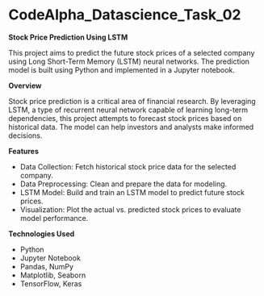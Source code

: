 # CodeAlpha_Datascience_Task_02
**Stock Price Prediction Using LSTM**

This project aims to predict the future stock prices of a selected company using Long Short-Term Memory (LSTM) neural networks. The prediction model is built using Python and implemented in a Jupyter notebook.

**Overview**

Stock price prediction is a critical area of financial research. By leveraging LSTM, a type of recurrent neural network capable of learning long-term dependencies, this project attempts to forecast stock prices based on historical data. The model can help investors and analysts make informed decisions.

**Features**

* Data Collection: Fetch historical stock price data for the selected company.
* Data Preprocessing: Clean and prepare the data for modeling.
* LSTM Model: Build and train an LSTM model to predict future stock prices.
* Visualization: Plot the actual vs. predicted stock prices to evaluate model performance.

**Technologies Used**

* Python
* Jupyter Notebook
* Pandas, NumPy
* Matplotlib, Seaborn
* TensorFlow, Keras

